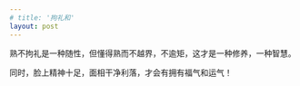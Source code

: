 ```yaml
---
# title: '拘礼和'
layout: post
---
```

 
熟不拘礼是一种随性，但懂得熟而不越界，不逾矩，这才是一种修养，一种智慧。 

同时，脸上精神十足，面相干净利落，才会有拥有福气和运气！
